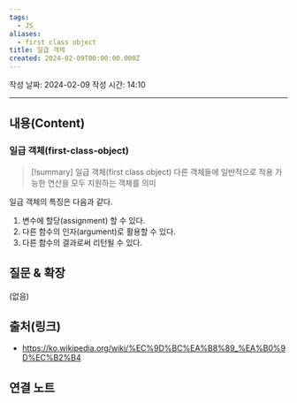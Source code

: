 ```yaml
---
tags:
  - JS
aliases:
  - first class object
title: 일급 객체
created: 2024-02-09T00:00:00.000Z
---
```

작성 날짜: 2024-02-09
작성 시간: 14:10


----
## 내용(Content)
### 일급 객체(first-class-object)
>[!summary] 일급 객체(first class object)
>다른 객체들에 일반적으로 적용 가능한 연산을 모두 지원하는 객체를 의미

일급 객체의 특징은 다음과 같다.

1. 변수에 할당(assignment) 할 수 있다.
2. 다른 함수의 인자(argument)로 활용할 수 있다.
3. 다른 함수의 결과로써 리턴될 수 있다.

## 질문 & 확장

(없음)

## 출처(링크)
- https://ko.wikipedia.org/wiki/%EC%9D%BC%EA%B8%89_%EA%B0%9D%EC%B2%B4

## 연결 노트











